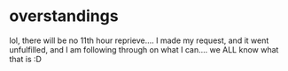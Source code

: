# overstandings
lol, there will be no 11th hour reprieve.... I made my request, and it went unfulfilled, and I am following through on what I can.... we ALL know what that is :D
